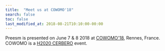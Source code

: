 ```yaml
---
title:  "Meet us at COWOMO'18"
search: false
toc: false
last_modified_at: 2018-08-21T10:10:00-00:00
---
```


Preesm is presented  on June 7 & 8 2018 at [COWOMO'18](http://cowomo.insa-rennes.fr/), Rennes, France. COWOMO is a [H2020 CERBERO](http://www.cerbero-h2020.eu/) event.
